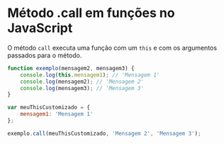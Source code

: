 # Método .call em funções no JavaScript

O método `call` executa uma função com um `this` e com os argumentos passados para o método.

```js
function exemplo(mensagem2, mensagem3) {
    console.log(this.mensagem1); // 'Mensagem 1'
    console.log(mensagem2); // 'Mensagem 2'
    console.log(mensagem3); // 'Mensagem 3'
}

var meuThisCustomizado = {
    mensagem1: 'Mensagem 1'
};

exemplo.call(meuThisCustomizado, 'Mensagem 2', 'Mensagem 3');
```